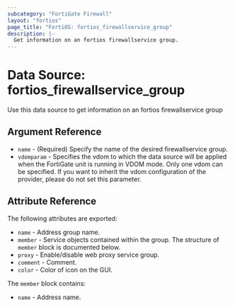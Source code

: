 ```yaml
---
subcategory: "FortiGate Firewall"
layout: "fortios"
page_title: "FortiOS: fortios_firewallservice_group"
description: |-
  Get information on an fortios firewallservice group.
---
```


# Data Source: fortios_firewallservice_group
Use this data source to get information on an fortios firewallservice group

## Argument Reference

* `name` - (Required) Specify the name of the desired firewallservice group.
* `vdomparam` - Specifies the vdom to which the data source will be applied when the FortiGate unit is running in VDOM mode. Only one vdom can be specified. If you want to inherit the vdom configuration of the provider, please do not set this parameter.


## Attribute Reference

The following attributes are exported:

* `name` - Address group name.
* `member` - Service objects contained within the group. The structure of `member` block is documented below.
* `proxy` - Enable/disable web proxy service group.
* `comment` - Comment.
* `color` - Color of icon on the GUI.

The `member` block contains:

* `name` - Address name.

